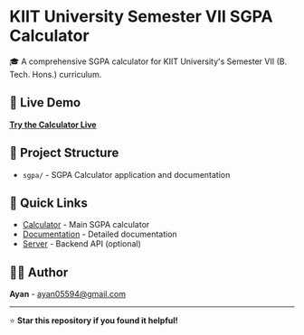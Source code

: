 # KIIT University Semester VII SGPA Calculator

🎓 A comprehensive SGPA calculator for KIIT University's Semester VII (B. Tech. Hons.) curriculum.

## 🚀 Live Demo
**[Try the Calculator Live](https://ayan05594.github.io/kiit-semester7-sgpa-calculator/sgpa/)**

## 📁 Project Structure
- `sgpa/` - SGPA Calculator application and documentation

## 🔗 Quick Links
- [Calculator](./sgpa/index.html) - Main SGPA calculator
- [Documentation](./sgpa/SGPA_CALCULATOR_README.md) - Detailed documentation
- [Server](./sgpa/server.js) - Backend API (optional)

## 👨‍💻 Author
**Ayan** - [ayan05594@gmail.com](mailto:ayan05594@gmail.com)

---
⭐ **Star this repository if you found it helpful!**